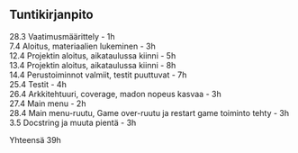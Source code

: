 ## Tuntikirjanpito

28.3 Vaatimusmäärittely - 1h <br>
7.4 Aloitus, materiaalien lukeminen - 3h <br>
12.4 Projektin aloitus, aikataulussa kiinni - 5h <br>
13.4 Projektin aloitus, aikataulussa kiinni - 8h <br>
14.4 Perustoiminnot valmiit, testit puuttuvat - 7h <br>
25.4 Testit - 4h <br>
26.4 Arkkitehtuuri, coverage, madon nopeus kasvaa - 3h <br>
27.4 Main menu - 2h <br>
28.4 Main menu-ruutu, Game over-ruutu ja restart game toiminto tehty - 3h <br>
3.5 Docstring ja muuta pientä - 3h
<p>
Yhteensä 39h 
